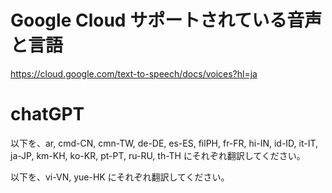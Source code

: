 # Google Cloud サポートされている音声と言語

https://cloud.google.com/text-to-speech/docs/voices?hl=ja

# chatGPT

以下を、ar, cmd-CN, cmn-TW, de-DE, es-ES, filPH, fr-FR, hi-IN, id-ID, it-IT, ja-JP, km-KH, ko-KR, pt-PT, ru-RU, th-TH にそれぞれ翻訳してください。

以下を、vi-VN, yue-HK にそれぞれ翻訳してください。
